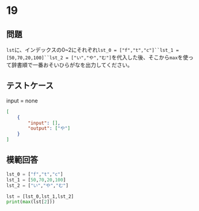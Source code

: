# 19
## 問題

`lst`に、インデックスの0~2にそれぞれ`lst_0 = ["f","t","c"]``lst_1 = [50,70,20,100]``lst_2 = ["い","や","む"]`を代入した後、そこから`max`を使って辞書順で一番おそいひらがなを出力してください。

## テストケース
input = none
```json
[
	{
		"input": [],
		"output": ["や"]
	}
]
```

## 模範回答
```python
lst_0 = ["f","t","c"]
lst_1 = [50,70,20,100]
lst_2 = ["い","や","む"]

lst = [lst_0,lst_1,lst_2]
print(max(lst[2]))
```